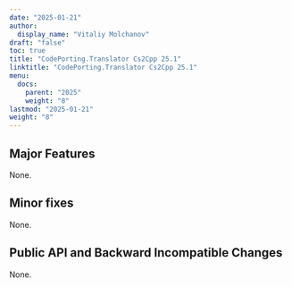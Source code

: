 ```yaml
---
date: "2025-01-21"
author:
  display_name: "Vitaliy Molchanov"
draft: "false"
toc: true
title: "CodePorting.Translator Cs2Cpp 25.1"
linktitle: "CodePorting.Translator Cs2Cpp 25.1"
menu:
  docs:
    parent: "2025"
    weight: "8"
lastmod: "2025-01-21"
weight: "8"
---
```


## Major Features ##

None.

## Minor fixes ##

None.

## Public API and Backward Incompatible Changes ##

None.
